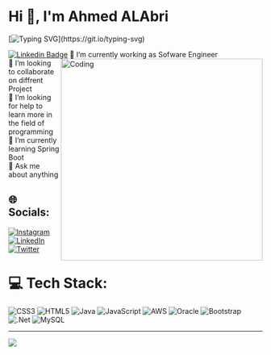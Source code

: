 # Hi 👋, I'm Ahmed ALAbri
[![Typing SVG](https://readme-typing-svg.herokuapp.com?size=30&color=F7962D&width=500&lines=Welcome+to+Ahmed's+profile!;Full+Stack+Developer;Software+Engineering;Always+learning+new+thing!;Nice+to+meet+you+...)](https://git.io/typing-svg)

[![Linkedin Badge](https://img.shields.io/badge/-LinkedIn-0e76a8?style=flat-square&logo=Linkedin&logoColor=white)](https://www.linkedin.com/in/ahmed-al-abri-582b89278/)
<img align="right" alt="Coding" width="400px" src = "https://c.tenor.com/NOYF3f82b_gAAAAC/programmer.gif">
🔭 I’m currently working as Sofware Engineer <br>👯 I’m looking to collaborate on diffrent Project<br>🤝 I’m looking for help to learn more in the field of programming <br>🌱 I’m currently learning Spring Boot <br>💬 Ask me about anything <br>


## 🌐 Socials:
[![Instagram](https://img.shields.io/badge/Instagram-%23E4405F.svg?logo=Instagram&logoColor=white)](https://instagram.com/https://www.instagram.com/ahmedtechm/) [![LinkedIn](https://img.shields.io/badge/LinkedIn-%230077B5.svg?logo=linkedin&logoColor=white)](https://linkedin.com/in/https://www.linkedin.com/in/ahmed-al-abri-582b89278/) [![Twitter](https://img.shields.io/badge/Twitter-%231DA1F2.svg?logo=Twitter&logoColor=white)](https://twitter.com/ahmedtechm) 

# 💻 Tech Stack:
![CSS3](https://img.shields.io/badge/css3-%231572B6.svg?style=plastic&logo=css3&logoColor=white) ![HTML5](https://img.shields.io/badge/html5-%23E34F26.svg?style=plastic&logo=html5&logoColor=white) ![Java](https://img.shields.io/badge/java-%23ED8B00.svg?style=plastic&logo=java&logoColor=white) ![JavaScript](https://img.shields.io/badge/javascript-%23323330.svg?style=plastic&logo=javascript&logoColor=%23F7DF1E) ![AWS](https://img.shields.io/badge/AWS-%23FF9900.svg?style=plastic&logo=amazon-aws&logoColor=white) ![Oracle](https://img.shields.io/badge/Oracle-F80000?style=plastic&logo=oracle&logoColor=white) ![Bootstrap](https://img.shields.io/badge/bootstrap-%23563D7C.svg?style=plastic&logo=bootstrap&logoColor=white) ![.Net](https://img.shields.io/badge/.NET-5C2D91?style=plastic&logo=.net&logoColor=white) ![MySQL](https://img.shields.io/badge/mysql-%2300f.svg?style=plastic&logo=mysql&logoColor=white)


---
[![](https://visitcount.itsvg.in/api?id=ahmedtechm&icon=1&color=1)](https://visitcount.itsvg.in)

<!-- Proudly created with GPRM ( https://gprm.itsvg.in ) -->
